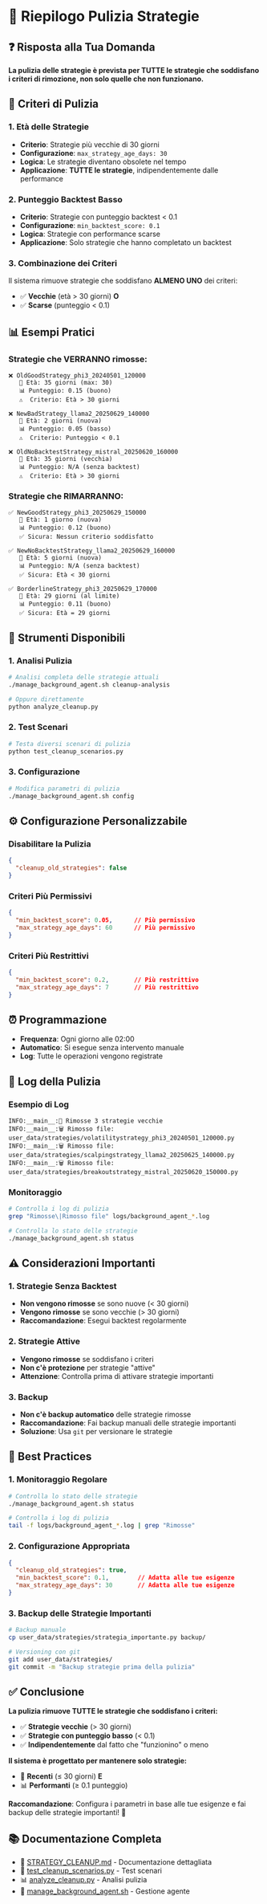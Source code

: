 # 🧹 Riepilogo Pulizia Strategie

## ❓ **Risposta alla Tua Domanda**

**La pulizia delle strategie è prevista per TUTTE le strategie che soddisfano i criteri di rimozione, non solo quelle che non funzionano.**

## 🎯 **Criteri di Pulizia**

### **1. Età delle Strategie**
- **Criterio**: Strategie più vecchie di 30 giorni
- **Configurazione**: `max_strategy_age_days: 30`
- **Logica**: Le strategie diventano obsolete nel tempo
- **Applicazione**: **TUTTE le strategie**, indipendentemente dalle performance

### **2. Punteggio Backtest Basso**
- **Criterio**: Strategie con punteggio backtest < 0.1
- **Configurazione**: `min_backtest_score: 0.1`
- **Logica**: Strategie con performance scarse
- **Applicazione**: Solo strategie che hanno completato un backtest

### **3. Combinazione dei Criteri**
Il sistema rimuove strategie che soddisfano **ALMENO UNO** dei criteri:
- ✅ **Vecchie** (età > 30 giorni) **O**
- ✅ **Scarse** (punteggio < 0.1)

## 📊 **Esempi Pratici**

### **Strategie che VERRANNO rimosse:**
```
❌ OldGoodStrategy_phi3_20240501_120000
   📅 Età: 35 giorni (max: 30)
   📊 Punteggio: 0.15 (buono)
   ⚠️  Criterio: Età > 30 giorni

❌ NewBadStrategy_llama2_20250629_140000
   📅 Età: 2 giorni (nuova)
   📊 Punteggio: 0.05 (basso)
   ⚠️  Criterio: Punteggio < 0.1

❌ OldNoBacktestStrategy_mistral_20250620_160000
   📅 Età: 35 giorni (vecchia)
   📊 Punteggio: N/A (senza backtest)
   ⚠️  Criterio: Età > 30 giorni
```

### **Strategie che RIMARRANNO:**
```
✅ NewGoodStrategy_phi3_20250629_150000
   📅 Età: 1 giorno (nuova)
   📊 Punteggio: 0.12 (buono)
   ✅ Sicura: Nessun criterio soddisfatto

✅ NewNoBacktestStrategy_llama2_20250629_160000
   📅 Età: 5 giorni (nuova)
   📊 Punteggio: N/A (senza backtest)
   ✅ Sicura: Età < 30 giorni

✅ BorderlineStrategy_phi3_20250629_170000
   📅 Età: 29 giorni (al limite)
   📊 Punteggio: 0.11 (buono)
   ✅ Sicura: Età = 29 giorni
```

## 🔧 **Strumenti Disponibili**

### **1. Analisi Pulizia**
```bash
# Analisi completa delle strategie attuali
./manage_background_agent.sh cleanup-analysis

# Oppure direttamente
python analyze_cleanup.py
```

### **2. Test Scenari**
```bash
# Testa diversi scenari di pulizia
python test_cleanup_scenarios.py
```

### **3. Configurazione**
```bash
# Modifica parametri di pulizia
./manage_background_agent.sh config
```

## ⚙️ **Configurazione Personalizzabile**

### **Disabilitare la Pulizia**
```json
{
  "cleanup_old_strategies": false
}
```

### **Criteri Più Permissivi**
```json
{
  "min_backtest_score": 0.05,      // Più permissivo
  "max_strategy_age_days": 60      // Più permissivo
}
```

### **Criteri Più Restrittivi**
```json
{
  "min_backtest_score": 0.2,       // Più restrittivo
  "max_strategy_age_days": 7       // Più restrittivo
}
```

## ⏰ **Programmazione**

- **Frequenza**: Ogni giorno alle 02:00
- **Automatico**: Si esegue senza intervento manuale
- **Log**: Tutte le operazioni vengono registrate

## 📝 **Log della Pulizia**

### **Esempio di Log**
```
INFO:__main__:🧹 Rimosse 3 strategie vecchie
INFO:__main__:🗑️ Rimosso file: user_data/strategies/volatilitystrategy_phi3_20240501_120000.py
INFO:__main__:🗑️ Rimosso file: user_data/strategies/scalpingstrategy_llama2_20250625_140000.py
INFO:__main__:🗑️ Rimosso file: user_data/strategies/breakoutstrategy_mistral_20250620_150000.py
```

### **Monitoraggio**
```bash
# Controlla i log di pulizia
grep "Rimosse\|Rimosso file" logs/background_agent_*.log

# Controlla lo stato delle strategie
./manage_background_agent.sh status
```

## ⚠️ **Considerazioni Importanti**

### **1. Strategie Senza Backtest**
- **Non vengono rimosse** se sono nuove (< 30 giorni)
- **Vengono rimosse** se sono vecchie (> 30 giorni)
- **Raccomandazione**: Esegui backtest regolarmente

### **2. Strategie Attive**
- **Vengono rimosse** se soddisfano i criteri
- **Non c'è protezione** per strategie "attive"
- **Attenzione**: Controlla prima di attivare strategie importanti

### **3. Backup**
- **Non c'è backup automatico** delle strategie rimosse
- **Raccomandazione**: Fai backup manuali delle strategie importanti
- **Soluzione**: Usa `git` per versionare le strategie

## 🎯 **Best Practices**

### **1. Monitoraggio Regolare**
```bash
# Controlla lo stato delle strategie
./manage_background_agent.sh status

# Controlla i log di pulizia
tail -f logs/background_agent_*.log | grep "Rimosse"
```

### **2. Configurazione Appropriata**
```json
{
  "cleanup_old_strategies": true,
  "min_backtest_score": 0.1,        // Adatta alle tue esigenze
  "max_strategy_age_days": 30       // Adatta alle tue esigenze
}
```

### **3. Backup delle Strategie Importanti**
```bash
# Backup manuale
cp user_data/strategies/strategia_importante.py backup/

# Versioning con git
git add user_data/strategies/
git commit -m "Backup strategie prima della pulizia"
```

## ✅ **Conclusione**

**La pulizia rimuove TUTTE le strategie che soddisfano i criteri:**

- ✅ **Strategie vecchie** (> 30 giorni)
- ✅ **Strategie con punteggio basso** (< 0.1)
- ✅ **Indipendentemente** dal fatto che "funzionino" o meno

**Il sistema è progettato per mantenere solo strategie:**
- 📅 **Recenti** (≤ 30 giorni) **E**
- 📊 **Performanti** (≥ 0.1 punteggio)

**Raccomandazione**: Configura i parametri in base alle tue esigenze e fai backup delle strategie importanti! 🎯

## 📚 **Documentazione Completa**

- 📄 [STRATEGY_CLEANUP.md](STRATEGY_CLEANUP.md) - Documentazione dettagliata
- 🧪 [test_cleanup_scenarios.py](test_cleanup_scenarios.py) - Test scenari
- 📊 [analyze_cleanup.py](analyze_cleanup.py) - Analisi pulizia
- 🔧 [manage_background_agent.sh](manage_background_agent.sh) - Gestione agente 